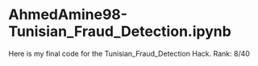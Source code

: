 # AhmedAmine98-Tunisian_Fraud_Detection.ipynb
Here is my final code for the Tunisian_Fraud_Detection Hack.
Rank: 8/40
